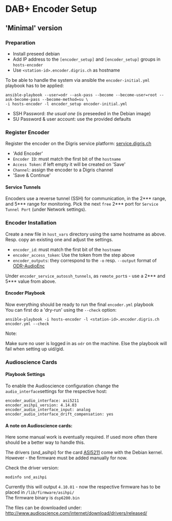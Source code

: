 # DAB+ Encoder Setup

## 'Minimal' version

### Preparation

 - Install preseed debian
 - Add IP address to the `[encoder_setup]` and `[encoder_setup]` groups in `hosts-encoder`
 - Use `<station-id>.encoder.digris.ch` as hostname
 
To be able to handle the system via ansible the `encoder-initial.yml` playbook has to be applied:

    ansible-playbook --user=odr --ask-pass --become --become-user=root --ask-become-pass --become-method=su \
    -i hosts-encoder -l encoder_setup encoder-initial.yml
    
 - SSH Password: *the usual one* (is preseeded in the Debian image)
 - SU Password & user account: use the provided defaults

 
### Register Encoder

Register the encoder on the Digris service platform: 
[service.digris.ch](https://service.digris.ch/admin/infrastructure/encoder/) 

 - 'Add Encoder'
 - `Encoder ID`: must match the first bit of the `hostname`
 - `Access Token`: if left empty it will be created on 'Save'
 - `Channel`: assign the encoder to a Digris channel
 - 'Save & Continue'
 
#### Service Tunnels

Encoders use a reverse tunnel (SSH) for communication, in the 2*** range, and 5*** range for monitoring. 
Pick the next `free` 2*** port for `Service Tunnel Port` (under Network settings).


### Encoder Installation

Create a new file in `host_vars` directory using the same hostname as above.  
Resp. copy an existing one and adjust the settings.

 - `encoder_id`: must match the first bit of the `hostname`
 - `encoder_access_token`: Use the token from the step above
 - `encoder_outputs`: they correspond to the `-o` resp. `--output` format of 
 [ODR-AudioEnc](https://github.com/Opendigitalradio/ODR-AudioEnc)
 
 
Under `encoder_service_autossh_tunnels`, as `remote_port`s - use a 2*** and 5*** value from above.
 

#### Encoder Playbook 

Now everything should be ready to run the final `encoder.yml` playbook   
You can first do a 'dry-run' using the `--check` option:

    ansible-playbook -i hosts-encoder -l <station-id>.encoder.digris.ch encoder.yml --check

Note:

Make sure no user is logged in as `odr` on the machine. Else the playbook will fail when setting up uid/gid.



### Audioscience Cards


#### Playbook Settings

To enable the Audioscience configuration change the `audio_interface`settings for the respective host:

    encoder_audio_interface: asi5211
    encoder_asihpi_version: 4.14.03
    encoder_audio_interface_input: analog
    encoder_audio_interface_drift_compensation: yes


#### A note on Audioscience cards: 

Here some manual work is eventually required. If used more often there should be a better way to handle this.

The drivers (snd_asihpi) for the card [ASI5211](http://www.audioscience.com/internet/products/sound_cards/asi5111_5211.htm) come
with the Debian kernel.  
However - the firmware must be added manually for now. 

Check the driver version:

    modinfo snd_asihpi
    
Currently this will output `4.10.01` - now the respective firmware has to be placed in `/lib/firmware/asihpi/`  
The firmware binary is `dsp6200.bin`

The files can be downloaded under:  
http://www.audioscience.com/internet/download/drivers/released/
